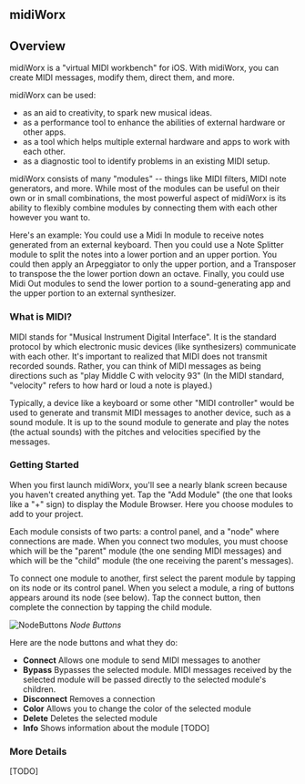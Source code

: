 ## midiWorx


## Overview

midiWorx is a "virtual MIDI workbench" for iOS. With midiWorx, you can create MIDI messages, modify them, direct them, and more.

midiWorx can be used:
  * as an aid to creativity, to spark new musical ideas.
  * as a performance tool to enhance the abilities of external hardware or other apps.
  * as a tool which helps multiple external hardware and apps to work with each other.
  * as a diagnostic tool to identify problems in an existing MIDI setup.

midiWorx consists of many "modules" -- things like MIDI filters, MIDI note generators, and more. While most of the modules can be useful on their own or in small combinations, the most powerful aspect of midiWorx is its ability to flexibly combine modules by connecting them with each other however you want to.

Here's an example: You could use a Midi In module to receive notes generated from an external keyboard. Then you could use a Note Splitter module to split the notes into a lower portion and an upper portion. You could then apply an Arpeggiator to only the upper portion, and a Transposer to transpose the the lower portion down an octave. Finally, you could use Midi Out modules to send the lower portion to a sound-generating app and the upper portion to an external synthesizer.

### What is MIDI?

MIDI stands for "Musical Instrument Digital Interface". It is the standard protocol by which electronic music devices (like synthesizers) communicate with each other. It's important to realized that MIDI does not transmit recorded sounds. Rather, you can think of MIDI messages as being directions such as "play Middle C with velocity 93" (In the MIDI standard, "velocity" refers to how hard or loud a note is played.)

Typically, a device like a keyboard or some other "MIDI controller" would be used to generate and transmit MIDI messages to another device, such as a sound module. It is up to the sound module to generate and play the notes (the actual sounds) with the pitches and velocities specified by the messages.

### Getting Started

When you first launch midiWorx, you'll see a nearly blank screen because you haven't created anything yet. Tap the "Add Module" (the one that looks like a "+" sign) to display the Module Browser. Here you choose modules to add to your project.

Each module consists of two parts: a control panel, and a "node" where connections are made. When you connect two modules, you must choose which will be the "parent" module (the one sending MIDI messages) and which will be the "child" module (the one receiving the parent's messages).

To connect one module to another, first select the parent module by tapping on its node or its control panel. When you select a module, a ring of buttons appears around its node (see below). Tap the connect button, then complete the connection by tapping the child module.

![NodeButtons](https://github.com/mikestuller/mikestuller.github.io/assets/97295847/0b6ebf5d-e169-457f-8a91-ab39f4836ee0)
*Node Buttons*

Here are the node buttons and what they do:
* **Connect** Allows one module to send MIDI messages to another
* **Bypass** Bypasses the selected module. MIDI messages received by the selected module will be passed directly to the selected module's children.
* **Disconnect** Removes a connection
* **Color** Allows you to change the color of the selected module
* **Delete** Deletes the selected module
* **Info** Shows information about the module
[TODO]

### More Details

[TODO]
